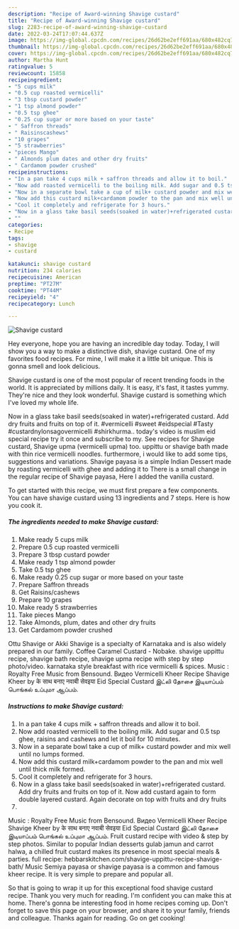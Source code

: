 ```yaml
---
description: "Recipe of Award-winning Shavige custard"
title: "Recipe of Award-winning Shavige custard"
slug: 2283-recipe-of-award-winning-shavige-custard
date: 2022-03-24T17:07:44.637Z
image: https://img-global.cpcdn.com/recipes/26d62be2eff691aa/680x482cq70/shavige-custard-recipe-main-photo.jpg
thumbnail: https://img-global.cpcdn.com/recipes/26d62be2eff691aa/680x482cq70/shavige-custard-recipe-main-photo.jpg
cover: https://img-global.cpcdn.com/recipes/26d62be2eff691aa/680x482cq70/shavige-custard-recipe-main-photo.jpg
author: Martha Hunt
ratingvalue: 5
reviewcount: 15858
recipeingredient:
- "5 cups milk"
- "0.5 cup roasted vermicelli"
- "3 tbsp custard powder"
- "1 tsp almond powder"
- "0.5 tsp ghee"
- "0.25 cup sugar or more based on your taste"
- " Saffron threads"
- " Raisinscashews"
- "10 grapes"
- "5 strawberries"
- "pieces Mango"
- " Almonds plum dates and other dry fruits"
- " Cardamom powder crushed"
recipeinstructions:
- "In a pan take 4 cups milk + saffron threads and allow it to boil."
- "Now add roasted vermicelli to the boiling milk. Add sugar and 0.5 tsp ghee, raisins and cashews and let it boil for 10 minutes."
- "Now in a separate bowl take a cup of milk+ custard powder and mix well until no lumps formed."
- "Now add this custard milk+cardamom powder to the pan and mix well until thick milk formed."
- "Cool it completely and refrigerate for 3 hours."
- "Now in a glass take basil seeds(soaked in water)+refrigerated custard. Add dry fruits and fruits on top of it. Now add custard again to form double layered custard. Again decorate on top with fruits and dry fruits"
- ""
categories:
- Recipe
tags:
- shavige
- custard

katakunci: shavige custard 
nutrition: 234 calories
recipecuisine: American
preptime: "PT27M"
cooktime: "PT44M"
recipeyield: "4"
recipecategory: Lunch

---
```



![Shavige custard](https://img-global.cpcdn.com/recipes/26d62be2eff691aa/680x482cq70/shavige-custard-recipe-main-photo.jpg)

Hey everyone, hope you are having an incredible day today. Today, I will show you a way to make a distinctive dish, shavige custard. One of my favorites food recipes. For mine, I will make it a little bit unique. This is gonna smell and look delicious.

Shavige custard is one of the most popular of recent trending foods in the world. It is appreciated by millions daily. It is easy, it's fast, it tastes yummy. They're nice and they look wonderful. Shavige custard is something which I've loved my whole life.

Now in a glass take basil seeds(soaked in water)+refrigerated custard. Add dry fruits and fruits on top of it. #vermicelli #sweet #eidspecial #Tasty #custardnylonsagovermicelli #shirkhurma.. today's video is muslim eid special recipe try it once and subscribe to my. See recipes for Shavige custard, Shavige upma (vermicelli upma) too. uppittu or shavige bath made with thin rice vermicelli noodles. furthermore, i would like to add some tips, suggestions and variations. Shavige payasa is a simple Indian Dessert made by roasting vermicelli with ghee and adding it to There is a small change in the regular recipe of Shavige payasa, Here I added the vanilla custard.


To get started with this recipe, we must first prepare a few components. You can have shavige custard using 13 ingredients and 7 steps. Here is how you cook it.

<!--inarticleads1-->

##### The ingredients needed to make Shavige custard:

1. Make ready 5 cups milk
1. Prepare 0.5 cup roasted vermicelli
1. Prepare 3 tbsp custard powder
1. Make ready 1 tsp almond powder
1. Take 0.5 tsp ghee
1. Make ready 0.25 cup sugar or more based on your taste
1. Prepare  Saffron threads
1. Get  Raisins/cashews
1. Prepare 10 grapes
1. Make ready 5 strawberries
1. Take pieces Mango
1. Take  Almonds, plum, dates and other dry fruits
1. Get  Cardamom powder crushed


Ottu Shavige or Akki Shavige is a specialty of Karnataka and is also widely prepared in our family. Coffee Caramel Custard - Nobake. shavige uppittu recipe, shavige bath recipe, shavige upma recipe with step by step photo/video. karnataka style breakfast with rice vermicelli & spices. Music : Royalty Free Music from Bensound. Видео Vermicelli Kheer Recipe Shavige Kheer by के साथ बनाए नवाबी सेवइया Eid Special Custard இட்லி தோசை இடியாப்பம் பொங்கல் உப்புமா ஆப்பம். 

<!--inarticleads2-->

##### Instructions to make Shavige custard:

1. In a pan take 4 cups milk + saffron threads and allow it to boil.
1. Now add roasted vermicelli to the boiling milk. Add sugar and 0.5 tsp ghee, raisins and cashews and let it boil for 10 minutes.
1. Now in a separate bowl take a cup of milk+ custard powder and mix well until no lumps formed.
1. Now add this custard milk+cardamom powder to the pan and mix well until thick milk formed.
1. Cool it completely and refrigerate for 3 hours.
1. Now in a glass take basil seeds(soaked in water)+refrigerated custard. Add dry fruits and fruits on top of it. Now add custard again to form double layered custard. Again decorate on top with fruits and dry fruits
1. 


Music : Royalty Free Music from Bensound. Видео Vermicelli Kheer Recipe Shavige Kheer by के साथ बनाए नवाबी सेवइया Eid Special Custard இட்லி தோசை இடியாப்பம் பொங்கல் உப்புமா ஆப்பம். Fruit custard recipe with video & step by step photos. Similar to popular Indian desserts gulab jamun and carrot halwa, a chilled fruit custard makes its presence in most special meals & parties. full recipe: hebbarskitchen.com/shavige-uppittu-recipe-shavige-bath/ Music Semiya payasa or shavige payasa is a common and famous kheer recipe. It is very simple to prepare and popular all. 

So that is going to wrap it up for this exceptional food shavige custard recipe. Thank you very much for reading. I'm confident you can make this at home. There's gonna be interesting food in home recipes coming up. Don't forget to save this page on your browser, and share it to your family, friends and colleague. Thanks again for reading. Go on get cooking!
